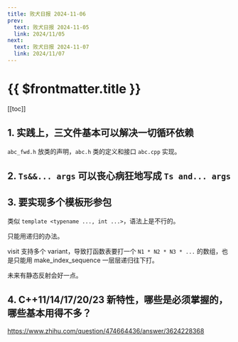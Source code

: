 ```yaml
---
title: 败犬日报 2024-11-06
prev:
  text: 败犬日报 2024-11-05
  link: 2024/11/05
next:
  text: 败犬日报 2024-11-07
  link: 2024/11/07
---
```


# {{ $frontmatter.title }}

[[toc]]

## 1. 实践上，三文件基本可以解决一切循环依赖

`abc_fwd.h` 放类的声明，`abc.h` 类的定义和接口 `abc.cpp` 实现。

## 2. `Ts&&... args` 可以丧心病狂地写成 `Ts and... args`

## 3. 要实现多个模板形参包

类似 `template <typename ..., int ...>`，语法上是不行的。

只能用递归的办法。

visit 支持多个 variant，导致打函数表要打一个 `N1 * N2 * N3 * ...` 的数组，也是只能用 make_index_sequence 一层层递归往下打。

未来有静态反射会好一点。

## 4. C++11/14/17/20/23 新特性，哪些是必须掌握的，哪些基本用得不多？

<https://www.zhihu.com/question/474664436/answer/3624228368>
